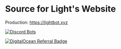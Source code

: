 # Source for Light's Website
Production: https://lightbot.xyz

[![Discord Bots](https://top.gg/api/widget/status/704823131549860000.svg)](https://top.gg/bot/704823131549860000)


[![DigitalOcean Referral Badge](https://web-platforms.sfo2.cdn.digitaloceanspaces.com/WWW/Badge%201.svg)](https://www.digitalocean.com/?refcode=6011078e3bf2&utm_campaign=Referral_Invite&utm_medium=Referral_Program&utm_source=badge)
